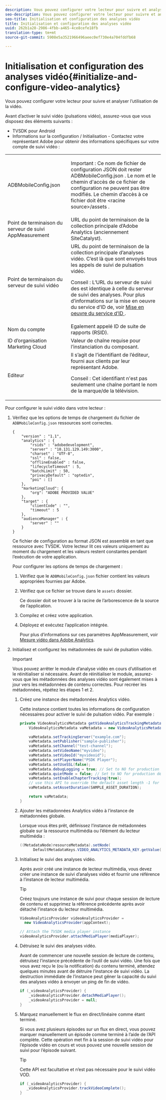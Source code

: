 ```yaml
---
description: Vous pouvez configurer votre lecteur pour suivre et analyser l’utilisation de la vidéo.
seo-description: Vous pouvez configurer votre lecteur pour suivre et analyser l’utilisation de la vidéo.
seo-title: Initialisation et configuration des analyses vidéo
title: Initialisation et configuration des analyses vidéo
uuid: 262b1a28-2986-4fbb-a465-4ce8cefe18fb
translation-type: tm+mt
source-git-commit: 5908e5a3521966496aeec0ef730e4a704fddfb68

---
```



# Initialisation et configuration des analyses vidéo{#initialize-and-configure-video-analytics}

Vous pouvez configurer votre lecteur pour suivre et analyser l’utilisation de la vidéo.

Avant d’activer le suivi vidéo (pulsations vidéo), assurez-vous que vous disposez des éléments suivants :

* TVSDK pour Android
* Informations sur la configuration / Initialisation - Contactez votre représentant Adobe pour obtenir des informations spécifiques sur votre compte de suivi vidéo :

<table id="table_3565328ABBEE4605A92EAE1ADE5D6F84"> 
 <tbody> 
  <tr> 
   <td colname="col1"> <span class="filepath"> ADBMobileConfig.json </span> </td> 
   <td colname="col2"> <p>Important :  Ce nom de fichier de configuration JSON doit rester <span class="codeph"> ADBMobileConfig.json </span>. Le nom et le chemin d'accès de ce fichier de configuration ne peuvent pas être modifiés. Le chemin d’accès à ce fichier doit être <span class="codeph"> &lt;racine source&gt;/assets </span>. </p> </td> 
  </tr> 
  <tr> 
   <td colname="col1"> Point de terminaison du serveur de suivi AppMeasurement </td> 
   <td colname="col2"> URL du point de terminaison de la collection principale d’Adobe Analytics (anciennement SiteCatalyst). </td> 
  </tr> 
  <tr> 
   <td colname="col1"> Point de terminaison du serveur de suivi vidéo </td> 
   <td colname="col2"> URL du point de terminaison de la collection principale d’analyses vidéo. C’est là que sont envoyés tous les appels de suivi de pulsation vidéo. <p>Conseil :  L’URL du serveur de suivi des est identique à celle du serveur de suivi des analyses. Pour plus d’informations sur la mise en oeuvre du service d’ID de, voir <a href="https://marketing.adobe.com/resources/help/en_US/mcvid/mcvid-setup-target.html" format="html" scope="external"> Mise en oeuvre du service d’ID </a>. </p> </td> 
  </tr> 
  <tr> 
   <td colname="col1"> Nom du compte </td> 
   <td colname="col2"> Egalement appelé ID de suite de rapports (RSID). </td> 
  </tr> 
  <tr> 
   <td colname="col1"> ID d’organisation Marketing Cloud </td> 
   <td colname="col2"> Valeur de chaîne requise pour l’instanciation du composant. </td> 
  </tr> 
  <tr> 
   <td colname="col1"> Editeur </td> 
   <td colname="col2"> Il s’agit de l’identifiant de l’éditeur, fourni aux clients par leur représentant Adobe. <p>Conseil :  Cet identifiant n'est pas seulement une chaîne portant le nom de la marque/de la télévision. </p> </td> 
  </tr> 
 </tbody> 
</table>

Pour configurer le suivi vidéo dans votre lecteur :

1. Vérifiez que les options de temps de chargement du fichier de `ADBMobileConfig.json` ressources sont correctes.

   ```
   { 
       "version" : "1.1", 
       "analytics" : { 
           "rsids" : "adobedevelopment", 
           "server" : "10.131.129.149:3000", 
           "charset" : "UTF-8", 
           "ssl" : false, 
           "offlineEnabled" : false, 
           "lifecycleTimeout" : 5, 
           "batchLimit" : 50, 
           "privacyDefault" : "optedin", 
           "poi" : [] 
       }, 
       "marketingCloud": { 
           "org": "ADOBE PROVIDED VALUE"  
       }, 
       "target" : { 
           "clientCode" : "", 
           "timeout" : 5 
       }, 
       "audienceManager" : { 
           "server" : "" 
       } 
   }
   ```

   Ce fichier de configuration au format JSON est assemblé en tant que ressource avec TVSDK. Votre lecteur lit ces valeurs uniquement au moment du chargement et les valeurs restent constantes pendant l’exécution de votre application.

   Pour configurer les options de temps de chargement :

   1. Vérifiez que le `ADBMobileConfig.json` fichier contient les valeurs appropriées fournies par Adobe.
   1. Vérifiez que ce fichier se trouve dans le `assets` dossier.

      Ce dossier doit se trouver à la racine de l’arborescence de la source de l’application.
   1. Compilez et créez votre application.
   1. Déployez et exécutez l’application intégrée.

      Pour plus d’informations sur ces paramètres AppMeasurement, voir [Mesure vidéo dans Adobe Analytics](https://marketing.adobe.com/resources/help/en_US/sc/appmeasurement/video/).
1. Initialisez et configurez les métadonnées de suivi de pulsation vidéo.

   >[!IMPORTANT]
   >
   >Vous pouvez arrêter le module d’analyse vidéo en cours d’utilisation et le réinitialiser si nécessaire. Avant de réinitialiser le module, assurez-vous que les métadonnées des analyses vidéo sont également mises à jour vers les métadonnées de contenu correctes. Pour recréer les métadonnées, répétez les étapes 1 et 2.

   1. Créez une instance des métadonnées Analytics vidéo.

      Cette instance contient toutes les informations de configuration nécessaires pour activer le suivi de pulsation vidéo. Par exemple :

      ```java
      private VideoAnalyticsMetadata getVideoAnalyticsTrackingMetadata() { 
          VideoAnalyticsMetadata vaMetadata = new VideoAnalyticsMetadata(); 
      
          vaMetadata.setTrackingServer("example.com"); 
          vaMetadata.setPublisher("sample-publisher"); 
          vaMetadata.setChannel("test-channel"); 
          vaMetadata.setVideoName("myvideo"); 
          vaMetadata.setVideoId("myvideoid"); 
          vaMetadata.setPlayerName("PSDK Player"); 
          vaMetadata.setUseSSL(false); 
          vaMetadata.debugLogging = true; // Set to NO for production deployment. 
          vaMetadata.quietMode = false; // Set to NO for production deployment. 
          vaMetadata.setEnableChapterTracking(true); 
          // use this API to override the default asset length -1 for live streams 
          vaMetadata.setAssetDuration(SAMPLE_ASSET_DURATION); 
      
          return vaMetadata; 
      }
      ```

   1. Ajouter les métadonnées Analytics vidéo à l’instance de métadonnées globale.

      Lorsque vous êtes prêt, définissez l’instance de métadonnées globale sur la ressource multimédia ou l’élément du lecteur multimédia :

      ```java
      ((MetadataNode)resourceMetadata).setNode( 
            DefaultMetadataKeys.VIDEO_ANALYTICS_METADATA_KEY.getValue(), vaMetadata);
      ```

   1. Initialisez le suivi des analyses vidéo.

      Après avoir créé une instance de lecteur multimédia, vous devez créer une instance de suivi d’analyses vidéo et fournir une référence à l’instance de lecteur multimédia.

      >[!TIP]
      >
      >Créez toujours une instance de suivi pour chaque session de lecture de contenu et supprimez la référence précédente après avoir détaché l’instance du lecteur multimédia.

      ```java
      VideoAnalyticsProvider videoAnalyticsProvider =  
        new VideoAnalyticsProvider(appContext); 
      
      // Attach the TVSDK media player instance 
      videoAnalyticsProvider.attachMediaPlayer(mediaPlayer); 
      ```

   1. Détruisez le suivi des analyses vidéo.

      Avant de commencer une nouvelle session de lecture de contenu, détruisez l’instance précédente de l’outil de suivi vidéo. Une fois que vous avez reçu le  (ou la notification) du contenu terminé, attendez quelques minutes avant de détruire l’instance de suivi vidéo. La destruction immédiate de l’instance peut gêner la capacité du suivi des analyses vidéo à envoyer un ping de fin de vidéo.

      ```java
      if (_videoAnalyticsProvider) { 
          _videoAnalyticsProvider.detachMediaPlayer(); 
          _videoAnalyticsProvider = null; 
      }
      ```

   1. Marquez manuellement le flux en direct/linéaire comme étant terminé.

      Si vous avez plusieurs épisodes sur un flux en direct, vous pouvez marquer manuellement un épisode comme terminé à l’aide de l’API complète. Cette opération met fin à la session de suivi vidéo pour l’épisode vidéo en cours et vous pouvez  une nouvelle session de suivi pour l’épisode suivant.

      >[!TIP]
      >
      >Cette API est facultative et n’est pas nécessaire pour le suivi vidéo VOD.

      ```java
      if (_videoAnalyticsProvider) { 
         _videoAnalyticsProvider.trackVideoComplete();    
      }
      ```

